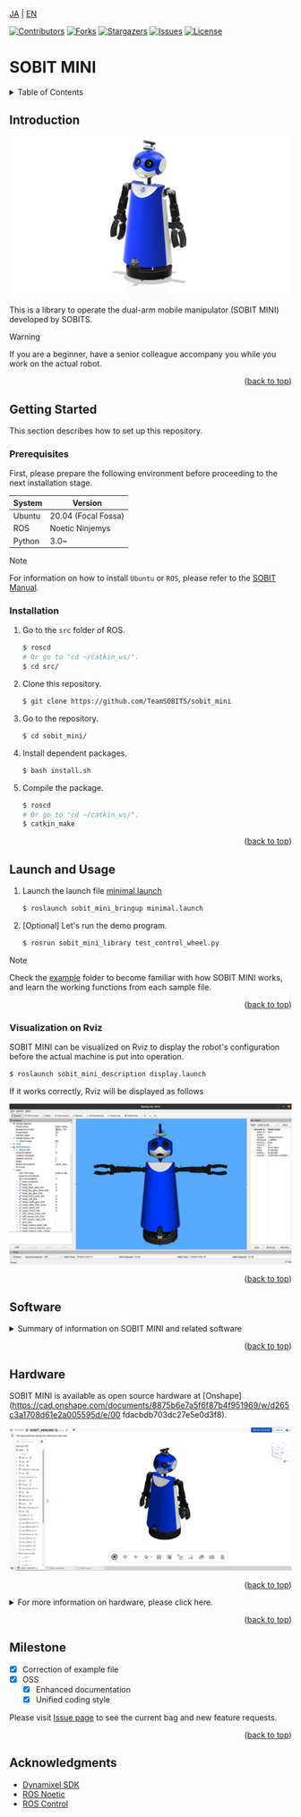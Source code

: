 <a name="readme-top"></a>

[JA](README.md) | [EN](README.en.md)

[![Contributors][contributors-shield]][contributors-url]
[![Forks][forks-shield]][forks-url]
[![Stargazers][stars-shield]][stars-url]
[![Issues][issues-shield]][issues-url]
[![License][license-shield]][license-url]

# SOBIT MINI

<!--TABLE OF CONTENTS-->
<details>
   <summary>Table of Contents</summary>
   <ol>
    <li>
      <a href="#introduction">Introduction</a>
    </li>
    <li>
      <a href="#getting-started">Getting Started</a>
      <ul>
        <li><a href="#prerequisites">Prerequisites</a></li>
        <li><a href="#installation">Installation</a></li>
      </ul>
    </li>
    <li>
    <a href="#launch-and-usage">Launch and Usage</a>
      <ul>
        <li><a href="#visualization-on-rviz">Visualization on Rviz</a></li>
      </ul>
    </li>
    <li>
    <a href="#software">Software</a>
      <ul>
        <li><a href="#joint-controller">Joint Controller</a></li>
        <li><a href="#wheel-controller">Wheel Controller</a></li>
      </ul>
    </li>
    <li>
    <a href="#hardware">Hardware</a>
      <ul>
        <li><a href="#how-to-download-3d-parts">How to download 3D Parts</a></li>
        <li><a href="#electronic-circuit-diagram">Electronic circuit Diagram</a></li>
        <li><a href="#robot-assembly">Robot Assembly</a></li>
        <li><a href="#features">Features</a></li>
        <li><a href="#bill-of-material-BOM">Bill of Material (BOM)</a></li>
      </ul>
    </li>
    <li><a href="#milestone">Milestone</a></li>
    <!-- <li><a href="#contributing">Contributing</a></li> -->
    <!-- <li><a href="#license">License</a></li> -->
    <li><a href="#acknowledgments">Acknowledgments</a></li>
   </ol>
</details>

<!--Introduction to the Repository-->
## Introduction
![](sobit_mini/img/sobit_mini.png)

This is a library to operate the dual-arm mobile manipulator (SOBIT MINI) developed by SOBITS.

> [!WARNING]
> If you are a beginner, have a senior colleague accompany you while you work on the actual robot.

<p align="right">(<a href="#readme-top">back to top</a>)</p>

<!-- Getting Started -->
## Getting Started

This section describes how to set up this repository.

### Prerequisites

First, please prepare the following environment before proceeding to the next installation stage.

| System  | Version |
| ------------- | ------------- |
| Ubuntu | 20.04 (Focal Fossa) |
| ROS | Noetic Ninjemys |
| Python | 3.0~ |

> [!NOTE]
> For information on how to install `Ubuntu` or `ROS`, please refer to the [SOBIT Manual](https://github.com/TeamSOBITS/sobits_manual#%E9%96%8B%E7%99%BA%E7%92%B0%E5%A2%83%E3%81%AB%E3%81%A4%E3%81%84%E3%81%A6).

<!-- - OS: Ubuntu 20.04 
- ROS distribution: noetic Kame -->

### Installation

1. Go to the `src` folder of ROS.
   ```sh
   $ roscd
   # Or go to "cd ~/catkin_ws/".
   $ cd src/
   ```
2. Clone this repository.
   ```sh
   $ git clone https://github.com/TeamSOBITS/sobit_mini
   ```
3. Go to the repository.
   ```sh
   $ cd sobit_mini/
   ```
4. Install dependent packages.
   ```sh
   $ bash install.sh
   ```
5. Compile the package.
   ```sh
   $ roscd
   # Or go to "cd ~/catkin_ws/".
   $ catkin_make
   ```

<p align="right">(<a href="#readme-top">back to top</a>)</p>


<!-- Launch and Usage -->
## Launch and Usage

1. Launch the launch file [minimal.launch](sobit_mini_bringup/launch/minimal.launch)
   ```sh
   $ roslaunch sobit_mini_bringup minimal.launch
   ```
2. [Optional] Let's run the demo program.
   ```sh
   $ rosrun sobit_mini_library test_control_wheel.py
   ```

> [!NOTE]
> Check the [example](sobit_mini_library/example/) folder to become familiar with how SOBIT MINI works, and learn the working functions from each sample file.

<p align="right">(<a href="#readme-top">back to top</a>)</p>


### Visualization on Rviz
SOBIT MINI can be visualized on Rviz to display the robot's configuration before the actual machine is put into operation.

```sh
$ roslaunch sobit_mini_description display.launch
```

If it works correctly, Rviz will be displayed as follows

![SOBIT MINI Display with Rviz](sobit_mini/img/sobit_mini_display.png)

<p align="right">(<a href="#readme-top">back to top</a>)</p>


## Software
<details>
<summary>Summary of information on SOBIT MINI and related software</summary>


### Joint Controller
This is a summary of information for moving the pan-tilt mechanism and manipulators of the SOBIT MINI.

<p align="right">(<a href="#readme-top">back to top</a>)</p>


#### 動作関数
1.  `moveToPose()` : Move it to a predetermined pose.
   ```cpp
   bool moveToPose( const std::string &pose_name //Pose Name
   );
   ```

> [!NOTE]
> Existing poses can be found in [sobit_mini_pose.yaml](sobit_mini_library/config/sobit_mini_pose.yaml).

2. `moveHeadPanTilt` : Move the pan-tilt mechanism to the desired angle.
   ```cpp
   bool moveHeadPanTilt(
      const double pan_rad,         // Angle of rotation [rad]
      const double tilt_rad,        // Angle of rotation [rad]
      const double sec,             // Rotation time [s]
      bool is_sleep                 // Whether to wait after rotation
   )
   ```

3. `moveRightArm` : Move the right arm joint to the desired angle.
   ```cpp
   bool moveRightArm(
      const double shoulder_roll,   // Angle of rotation [rad]
      const double shoulder_pan,    // Angle of rotation [rad]
      const double elbow_tilt,      // Angle of rotation [rad]
      const double wrist_tilt,      // Angle of rotation [rad]
      const double hand_motor,      // Angle of rotation [rad]
      const double sec,             // Rotation time [s]
      bool is_sleep                 // Whether to wait after rotation
   )
   ```

4. `moveLeftArm` : Move the right arm joint to the desired angle.
   ```cpp
   bool moveLeftArm(
      const double shoulder_roll,   // Angle of rotation [rad]
      const double shoulder_pan,    // Angle of rotation [rad]
      const double elbow_tilt,      // Angle of rotation [rad]
      const double wrist_tilt,      // Angle of rotation [rad]
      const double hand_motor,      // Angle of rotation [rad]
      const double sec,             // Rotation time [s]
      bool is_sleep                 // Whether to wait after rotation
   )
   ```

5. `moveJoint` : Moves a specified joint to an arbitrary angle.
   ```cpp
   bool moveJoint(
      const Joint joint_num,  // Joint Name (Constant Name)
      const double rad,       // Angle of rotation [rad]
      const double sec,       // Rotation time [s]
      bool is_sleep           // Whether to wait after rotation
   )
   ```

6. `moveAllJoint` : All joints can be moved to any angle.
   ```cpp
   bool moveAllJoint(
      const double l_arm_shoulder_roll_joint,   // Angle of rotation [rad]
      const double l_arm_shoulder_pan_joint,    // Angle of rotation [rad]
      const double l_arm_elbow_tilt_joint,      // Angle of rotation [rad]
      const double l_hand_joint,                // Angle of rotation [rad]
      const double r_arm_shoulder_roll_joint,   // Angle of rotation [rad]
      const double r_arm_shoulder_pan_joint,    // Angle of rotation [rad]
      const double r_arm_elbow_tilt_joint,      // Angle of rotation [rad]
      const double r_arm_wrist_tilt_joint,      // Angle of rotation [rad]
      const double r_hand_joint,                // Angle of rotation [rad]
      const double body_roll_joint,             // Angle of rotation [rad]
      const double head_pan_joint,              // Angle of rotation [rad]
      const double head_tilt_joint,             // Angle of rotation [rad]
      const double sec,                         // Rotation time [s]
      bool is_sleep                             // Whether to wait after rotation
   )
   ```

7. `moveGripperToTargetCoord` : Move the hand to xyz coordinates (grasp mode).
   ```cpp
   bool moveGripperToTargetCoord(
      const int arm_mode,                 // Arm to be used (arm_mode=0:left arm, arm_mode=1:left arm)
      const double hand_rad,              // Adjustment of hand opening and closing angles
      const double goal_position_x,       // x [m] of the grasp destination
      const double goal_position_y,       // y [m] of the grasp destination
      const double goal_position_z,       // z [m] of the grasp destination
      const double diff_goal_position_x,  // Shift the x-axis of the xyz coordinate [m].
      const double diff_goal_position_y,  // Shift the y-axis of the xyz coordinate [m].
      const double diff_goal_position_z   // Shift the z-axis of the xyz coordinate [m].
   )
   ```

8. `moveGripperToTargetTF` : Move the hand to the tf name (grasp mode).
   ```cpp
   bool moveGripperToTargetTF(
      const int arm_mode,                    // Arm to be used (arm_mode=0:left arm, arm_mode=1:left arm)
      const std::string &goal_position_name, // Grasp purpose tf name
      const double hand_rad,                 // Adjustment of hand opening and closing angles
      const double diff_goal_position_x,     // Shift the x-axis of the xyz coordinate [m].
      const double diff_goal_position_y,     // Shift the y-axis of the xyz coordinate [m].
      const double diff_goal_position_z      // Shift the z-axis of the xyz coordinate [m].
   )
   ```

<p align="right">(<a href="#readme-top">back to top</a>)</p>

#### Joint Name

SOBIT MINI joint names and their constant names are as follows

| joint number | Joint Name | Joint constant name |
| :---: | --- | --- |
| 0 | l_arm_shoulder_roll_joint | L_ARM_SHOULDER_ROLL_JOINT |
| 1 | l_arm_shoulder_pan_joint | L_ARM_SHOULDER_PAN_JOINT |
| 2 | l_arm_elbow_tilt_joint | L_ARM_ELBOW_TILT_JOINT |
| 3 | l_arm_wrist_tilt_joint | L_ARM_WRIST_TILT_JOINT |
| 4 | l_hand_joint | L_HAND_JOINT |
| 5 | r_arm_shoulder_roll_joint | R_ARM_SHOULDER_ROLL_JOINT |
| 6 | r_arm_shoulder_pan_joint | R_ARM_SHOULDER_PAN_JOINT |
| 7 | r_arm_elbow_tilt_joint | R_ARM_ELBOW_ROLL_JOINT |
| 8 | r_arm_wrist_tilt_joint | R_ARM_WRIST_TILT_JOINT |
| 9 | r_hand_joint | R_HAND_JOINT |
| 10 | body_roll_joint | BODY_ROLL_JOINT |
| 11 | head_pan_joint | HEAD_PAN_JOINT |
| 12 | head_tilt_joint | HEAD_TILT_JOINT |

<p align="right">(<a href="#readme-top">back to top</a>)</p>


#### How to set poses

Poses can be added and edited in the file [sobit_mini_pose.yaml](sobit_mini_library/config/sobit_mini_pose.yaml). The format is as follows.

```yaml
mini_pose:
    - { 
        pose_name: "pose_name",
        l_arm_shoulder_roll_joint: 0.0,
        l_arm_shoulder_pan_joint: -1.25,
        l_arm_elbow_tilt_joint: 0.0,
        l_arm_wrist_tilt_joint: 0.0,
        l_hand_joint: 0.0,
        r_arm_shoulder_roll_joint: 0.0,
        r_arm_shoulder_pan_joint: -1.25,
        r_arm_elbow_tilt_joint: 0.0,
        r_arm_wrist_tilt_joint: 0.0,
        r_hand_joint: 0.0,
        body_roll_joint: 0.0,
        head_pan_joint: 0.0,
        head_tilt_joint: 0.0
    }
```

### Wheel Controller

This is a summary of information for moving the mobile mechanism part of SOBIT MINI.


#### 動作関数

1. `controlWheelLinear()` : Move the unit in parallel (forward/backward).
   ```cpp
   bool controlWheelLinear(const double distance      //Straight travel distance in x direction
   )
   ```

2. `controlWheelRotateRad()` : Perform rotational motion (arc degree method: Radian)
   ```cpp
   bool controlWheelRotateRad(const double angle_rad  // Angle of rotation [rad]
   )
   ```

3. `controlWheelRotateDeg()` : Perform rotary motion (Degree method: Degree)
   ```cpp
   bool controlWheelRotateDeg(const double angle_deg  // Angle of rotation [deg]
   )
   ```

</details>

<p align="right">(<a href="#readme-top">back to top</a>)</p>

## Hardware

SOBIT MINI is available as open source hardware at [Onshape](https://cad.onshape.com/documents/8875b6e7a5f6f87b4f951969/w/d265c3a1708d61e2a005595d/e/00 fdacbdb703dc27e5e0d3f8).

![SOBIT MINI in OnShape](sobit_mini/img/sobit_mini_onshape.png)

<p align="right">(<a href="#readme-top">back to top</a>)</p>

<details>
<summary>For more information on hardware, please click here.</summary>

### How to download 3D Parts

1. Access Onshape.

> [!NOTE]
> You do not need to create an `OnShape` account to download files. However, if you wish to copy the entire document, we recommend that you create an account.

2. Select the part in the `Instance` by right-clicking on it.
3. A list will be displayed, and then press the `Export` button.
4. In the window that appears, there is a `Format` item. Select `STEP`.
5. Finally, press the blue `Export` button to start the download.

<p align="right">(<a href="#readme-top">back to top</a>)</p>

### Electronic circuit Diagram

TBD

<p align="right">(<a href="#readme-top">back to top</a>)</p>


### Robot Assembly

TBD

<p align="right">(<a href="#readme-top">back to top</a>)</p>


### Features

| Item | Details |
| --- | --- |
| Maximum linear velocity | 0.65[m/s] |
| Maximum Rotational Speed | 3.1415[rad/s] |
| Maximum Payload | 0.35[kg] |
| Size (LxWxH) | 512x418x1122[mm] |
| Weight | 11.6[kg] |
| Remote Controller | PS3/PS4 |
| LiDAR | UST-10LX |
| RGB-D | Intel Realsense D435F |
| Speaker | Mono Speaker |
| Microphone | Condenser Microphone |
| Actuator (movement mechanism) | 2 x XM540-W150, 9 x XM430-W320 |
| Move base | TurtleBot2 |
| Power Supply | 2 x Makita 6.0Ah 18V |
| PC Connection | USB |


### Bill of Material (BOM)

| Part | Model Number | Quantity | Where to Buy |
| --- | --- | --- | --- |
| --- | --- | 1 | [link]() |
| --- | --- | 1 | [link]() |
| --- | --- | 1 | [link]() |
| --- | --- | 1 | [link]() |
| --- | --- | 1 | [link]() |
| --- | --- | 1 | [link]() |
| --- | --- | 1 | [link]() |
| --- | --- | 1 | [link]() |
| --- | --- | 1 | [link]() |
| --- | --- | 1 | [link]() |
| --- | --- | 1 | [link]() |
| --- | --- | 1 | [link]() |
| --- | --- | 1 | [link]() |


</details>

<p align="right">(<a href="#readme-top">back to top</a>)</p>


<!-- Milestone -->
## Milestone

- [x] Correction of example file
- [x] OSS
    - [x] Enhanced documentation
    - [x] Unified coding style

Please visit [Issue page][license-url] to see the current bag and new feature requests.

<p align="right">(<a href="#readme-top">back to top</a>)</p>

<!-- Acknowledgments -->
## Acknowledgments

* [Dynamixel SDK](https://emanual.robotis.com/docs/en/software/dynamixel/dynamixel_sdk/overview/)
* [ROS Noetic](http://wiki.ros.org/noetic)
* [ROS Control](http://wiki.ros.org/ros_control)


<!-- MARKDOWN LINKS & IMAGES -->
<!-- https://www.markdownguide.org/basic-syntax/#reference-style-links -->
[contributors-shield]: https://img.shields.io/github/contributors/TeamSOBITS/sobit_mini.svg?style=for-the-badge
[contributors-url]: https://github.com/TeamSOBITS/sobit_mini/graphs/contributors
[forks-shield]: https://img.shields.io/github/forks/TeamSOBITS/sobit_mini.svg?style=for-the-badge
[forks-url]: https://github.com/TeamSOBITS/sobit_mini/network/members
[stars-shield]: https://img.shields.io/github/stars/TeamSOBITS/sobit_mini.svg?style=for-the-badge
[stars-url]: https://github.com/TeamSOBITS/sobit_mini/stargazers
[issues-shield]: https://img.shields.io/github/issues/TeamSOBITS/sobit_mini.svg?style=for-the-badge
[issues-url]: https://github.com/TeamSOBITS/sobit_mini/issues
[license-shield]: https://img.shields.io/github/license/TeamSOBITS/sobit_mini.svg?style=for-the-badge
[license-url]: LICENSE
